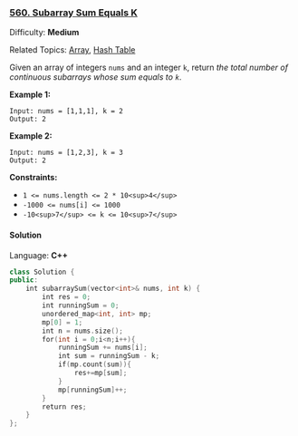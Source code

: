 ### [560\. Subarray Sum Equals K](https://leetcode.com/problems/subarray-sum-equals-k/)

Difficulty: **Medium**

Related Topics: [Array](https://leetcode.com/tag/array/), [Hash Table](https://leetcode.com/tag/hash-table/)

Given an array of integers `nums` and an integer `k`, return _the total number of continuous subarrays whose sum equals to `k`_.

**Example 1:**

```
Input: nums = [1,1,1], k = 2
Output: 2
```

**Example 2:**

```
Input: nums = [1,2,3], k = 3
Output: 2
```

**Constraints:**

- `1 <= nums.length <= 2 * 10<sup>4</sup>`
- `-1000 <= nums[i] <= 1000`
- `-10<sup>7</sup> <= k <= 10<sup>7</sup>`

#### Solution

Language: **C++**

```c++
class Solution {
public:
    int subarraySum(vector<int>& nums, int k) {
        int res = 0;
        int runningSum = 0;
        unordered_map<int, int> mp;
        mp[0] = 1;
        int n = nums.size();
        for(int i = 0;i<n;i++){
            runningSum += nums[i];
            int sum = runningSum - k;
            if(mp.count(sum)){
                res+=mp[sum];
            }
            mp[runningSum]++;
        }
        return res;
    }
};
```
